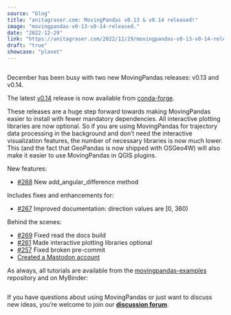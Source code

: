 ```yaml
---
source: "blog"
title: "anitagraser.com: MovingPandas v0.13 & v0.14 released!"
image: "movingpandas-v0-13-v0-14-released."
date: "2022-12-29"
link: "https://anitagraser.com/2022/12/29/movingpandas-v0-13-v0-14-released/"
draft: "true"
showcase: "planet"
---
```


<div class="wp-block-image">
<figure class="alignright"><img data-attachment-id="7259" data-permalink="https://anitagraser.com/movingpandas/logo/" data-orig-file="https://underdark.files.wordpress.com/2020/06/logo.png" data-orig-size="1881,1256" data-comments-opened="1" data-image-meta="{&quot;aperture&quot;:&quot;0&quot;,&quot;credit&quot;:&quot;&quot;,&quot;camera&quot;:&quot;&quot;,&quot;caption&quot;:&quot;&quot;,&quot;created_timestamp&quot;:&quot;0&quot;,&quot;copyright&quot;:&quot;&quot;,&quot;focal_length&quot;:&quot;0&quot;,&quot;iso&quot;:&quot;0&quot;,&quot;shutter_speed&quot;:&quot;0&quot;,&quot;title&quot;:&quot;&quot;,&quot;orientation&quot;:&quot;0&quot;}" data-image-title="logo" data-image-description="" data-image-caption="" data-medium-file="https://underdark.files.wordpress.com/2020/06/logo.png?w=300" data-large-file="https://underdark.files.wordpress.com/2020/06/logo.png?w=545" src="https://underdark.files.wordpress.com/2020/06/logo.png?w=150" alt="" class="wp-image-7259" srcset="https://underdark.files.wordpress.com/2020/06/logo.png?w=150 150w, https://underdark.files.wordpress.com/2020/06/logo.png?w=300 300w" sizes="(max-width: 150px) 100vw, 150px" /></figure></div>


<p>December has been busy with two new MovingPandas releases: v0.13 and v0.14.</p>



<p>The latest <a href="https://github.com/anitagraser/movingpandas/releases/tag/v0.14.rc1">v0.14</a> release is now available from <a href="https://anaconda.org/conda-forge/movingpandas">conda-forge</a>.</p>



<p>These releases are a huge step forward towards making MovingPandas easier to install with fewer mandatory dependencies. All interactive plotting libraries are now optional. So if you are using MovingPandas for trajectory data processing in the background and don&#8217;t need the interactive visualization features, the number of necessary libraries is now much lower. This (and the fact that GeoPandas is now shipped with OSGeo4W) will also make it easier to use MovingPandas in QGIS plugins.</p>



<p>New features:</p>



<ul>
<li><a href="https://github.com/anitagraser/movingpandas/pull/268">#268</a>&nbsp;New add_angular_difference method</li>
</ul>



<p>Includes fixes and enhancements for:</p>



<ul>
<li><a href="https://github.com/anitagraser/movingpandas/pull/267">#267</a> Improved documentation: direction values are [0, 360)</li>
</ul>



<p>Behind the scenes:</p>



<ul>
<li><a href="https://github.com/anitagraser/movingpandas/pull/269">#269</a> Fixed read the docs build</li>



<li><a href="https://github.com/anitagraser/movingpandas/pull/261">#261</a> Made interactive plotting libraries optional</li>



<li><a href="https://github.com/anitagraser/movingpandas/pull/257">#257</a>&nbsp;Fixed broken pre-commit</li>



<li><a href="https://fosstodon.org/@movingpandas">Created a Mastodon account</a></li>
</ul>



<p>As always, all tutorials are available from the <a href="https://github.com/anitagraser/movingpandas-examples">movingpandas-examples</a> repository and on MyBinder:</p>


<div class="wp-block-image">
<figure class="aligncenter"><a href="https://mybinder.org/v2/gh/anitagraser/movingpandas-examples/main"><img data-attachment-id="7159" data-permalink="https://anitagraser.com/2020/03/21/movingpandas-v0-3-released/binder/" data-orig-file="https://underdark.files.wordpress.com/2020/03/binder.png" data-orig-size="109,20" data-comments-opened="1" data-image-meta="{&quot;aperture&quot;:&quot;0&quot;,&quot;credit&quot;:&quot;&quot;,&quot;camera&quot;:&quot;&quot;,&quot;caption&quot;:&quot;&quot;,&quot;created_timestamp&quot;:&quot;0&quot;,&quot;copyright&quot;:&quot;&quot;,&quot;focal_length&quot;:&quot;0&quot;,&quot;iso&quot;:&quot;0&quot;,&quot;shutter_speed&quot;:&quot;0&quot;,&quot;title&quot;:&quot;&quot;,&quot;orientation&quot;:&quot;0&quot;}" data-image-title="binder" data-image-description="" data-image-caption="" data-medium-file="https://underdark.files.wordpress.com/2020/03/binder.png?w=109" data-large-file="https://underdark.files.wordpress.com/2020/03/binder.png?w=109" src="https://underdark.files.wordpress.com/2020/03/binder.png?w=545" alt="" class="wp-image-7159" /></a></figure></div>


<p>If you have questions about using MovingPandas or just want to discuss new ideas, you&#8217;re welcome to join our <a href="https://github.com/anitagraser/movingpandas/discussions"><strong>discussion forum</strong></a>.</p>



<p></p>
